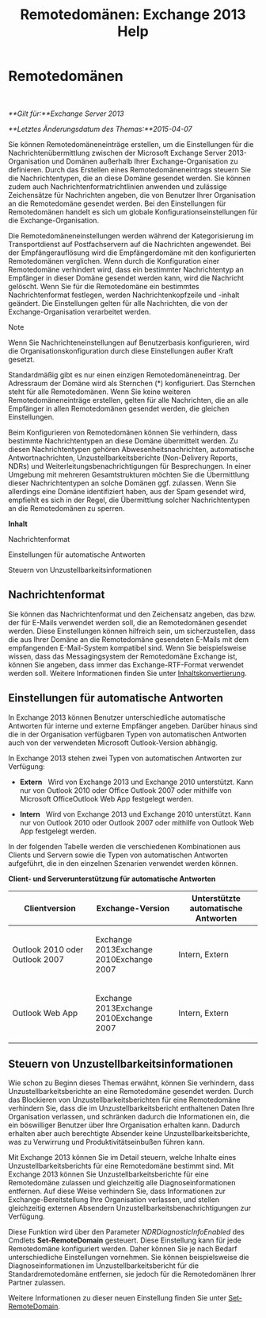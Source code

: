 ﻿---
title: 'Remotedomänen: Exchange 2013 Help'
TOCTitle: Remotedomänen
ms:assetid: 10fb7d62-4d78-40a3-82db-d62bcd27ba42
ms:mtpsurl: https://technet.microsoft.com/de-de/library/Aa996309(v=EXCHG.150)
ms:contentKeyID: 50475110
ms.date: 04/24/2018
mtps_version: v=EXCHG.150
ms.translationtype: HT
---

# Remotedomänen

 

_**Gilt für:**Exchange Server 2013_

_**Letztes Änderungsdatum des Themas:**2015-04-07_

Sie können Remotedomäneneinträge erstellen, um die Einstellungen für die Nachrichtenübermittlung zwischen der Microsoft Exchange Server 2013-Organisation und Domänen außerhalb Ihrer Exchange-Organisation zu definieren. Durch das Erstellen eines Remotedomäneneintrags steuern Sie die Nachrichtentypen, die an diese Domäne gesendet werden. Sie können zudem auch Nachrichtenformatrichtlinien anwenden und zulässige Zeichensätze für Nachrichten angeben, die von Benutzer Ihrer Organisation an die Remotedomäne gesendet werden. Bei den Einstellungen für Remotedomänen handelt es sich um globale Konfigurationseinstellungen für die Exchange-Organisation.

Die Remotedomäneneinstellungen werden während der Kategorisierung im Transportdienst auf Postfachservern auf die Nachrichten angewendet. Bei der Empfängerauflösung wird die Empfängerdomäne mit den konfigurierten Remotedomänen verglichen. Wenn durch die Konfiguration einer Remotedomäne verhindert wird, dass ein bestimmter Nachrichtentyp an Empfänger in dieser Domäne gesendet werden kann, wird die Nachricht gelöscht. Wenn Sie für die Remotedomäne ein bestimmtes Nachrichtenformat festlegen, werden Nachrichtenkopfzeile und -inhalt geändert. Die Einstellungen gelten für alle Nachrichten, die von der Exchange-Organisation verarbeitet werden.


> [!NOTE]
> Wenn Sie Nachrichteneinstellungen auf Benutzerbasis konfigurieren, wird die Organisationskonfiguration durch diese Einstellungen außer Kraft gesetzt.



Standardmäßig gibt es nur einen einzigen Remotedomäneneintrag. Der Adressraum der Domäne wird als Sternchen (\*) konfiguriert. Das Sternchen steht für alle Remotedomänen. Wenn Sie keine weiteren Remotedomäneneinträge erstellen, gelten für alle Nachrichten, die an alle Empfänger in allen Remotedomänen gesendet werden, die gleichen Einstellungen.

Beim Konfigurieren von Remotedomänen können Sie verhindern, dass bestimmte Nachrichtentypen an diese Domäne übermittelt werden. Zu diesen Nachrichtentypen gehören Abwesenheitsnachrichten, automatische Antwortnachrichten, Unzustellbarkeitsberichte (Non-Delivery Reports, NDRs) und Weiterleitungsbenachrichtigungen für Besprechungen. In einer Umgebung mit mehreren Gesamtstrukturen möchten Sie die Übermittlung dieser Nachrichtentypen an solche Domänen ggf. zulassen. Wenn Sie allerdings eine Domäne identifiziert haben, aus der Spam gesendet wird, empfiehlt es sich in der Regel, die Übermittlung solcher Nachrichtentypen an die Remotedomänen zu sperren.

**Inhalt**

Nachrichtenformat

Einstellungen für automatische Antworten

Steuern von Unzustellbarkeitsinformationen

## Nachrichtenformat

Sie können das Nachrichtenformat und den Zeichensatz angeben, das bzw. der für E-Mails verwendet werden soll, die an Remotedomänen gesendet werden. Diese Einstellungen können hilfreich sein, um sicherzustellen, dass die aus Ihrer Domäne an die Remotedomäne gesendeten E-Mails mit dem empfangenden E-Mail-System kompatibel sind. Wenn Sie beispielsweise wissen, dass das Messagingsystem der Remotedomäne Exchange ist, können Sie angeben, dass immer das Exchange-RTF-Format verwendet werden soll. Weitere Informationen finden Sie unter [Inhaltskonvertierung](content-conversion-exchange-2013-help.md).

## Einstellungen für automatische Antworten

In Exchange 2013 können Benutzer unterschiedliche automatische Antworten für interne und externe Empfänger angeben. Darüber hinaus sind die in der Organisation verfügbaren Typen von automatischen Antworten auch von der verwendeten Microsoft Outlook-Version abhängig.

In Exchange 2013 stehen zwei Typen von automatischen Antworten zur Verfügung:

  - **Extern**   Wird von Exchange 2013 und Exchange 2010 unterstützt. Kann nur von Outlook 2010 oder Office Outlook 2007 oder mithilfe von Microsoft OfficeOutlook Web App festgelegt werden.

  - **Intern**   Wird von Exchange 2013 und Exchange 2010 unterstützt. Kann nur von Outlook 2010 oder Outlook 2007 oder mithilfe von Outlook Web App festgelegt werden.

In der folgenden Tabelle werden die verschiedenen Kombinationen aus Clients und Servern sowie die Typen von automatischen Antworten aufgeführt, die in den einzelnen Szenarien verwendet werden können.

**Client- und Serverunterstützung für automatische Antworten**


<table>
<colgroup>
<col style="width: 33%" />
<col style="width: 33%" />
<col style="width: 33%" />
</colgroup>
<thead>
<tr class="header">
<th>Clientversion</th>
<th>Exchange-Version</th>
<th>Unterstützte automatische Antworten</th>
</tr>
</thead>
<tbody>
<tr class="odd">
<td><p>Outlook 2010 oder Outlook 2007</p></td>
<td><p>Exchange 2013Exchange 2010Exchange 2007</p></td>
<td><p>Intern, Extern</p></td>
</tr>
<tr class="even">
<td><p>Outlook Web App</p></td>
<td><p>Exchange 2013Exchange 2010Exchange 2007</p></td>
<td><p>Intern, Extern</p></td>
</tr>
</tbody>
</table>


## Steuern von Unzustellbarkeitsinformationen

Wie schon zu Beginn dieses Themas erwähnt, können Sie verhindern, dass Unzustellbarkeitsberichte an eine Remotedomäne gesendet werden. Durch das Blockieren von Unzustellbarkeitsberichten für eine Remotedomäne verhindern Sie, dass die im Unzustellbarkeitsbericht enthaltenen Daten Ihre Organisation verlassen, und schränken dadurch die Informationen ein, die ein böswilliger Benutzer über Ihre Organisation erhalten kann. Dadurch erhalten aber auch berechtigte Absender keine Unzustellbarkeitsberichte, was zu Verwirrung und Produktivitätseinbußen führen kann.

Mit Exchange 2013 können Sie im Detail steuern, welche Inhalte eines Unzustellbarkeitsberichts für eine Remotedomäne bestimmt sind. Mit Exchange 2013 können Sie Unzustellbarkeitsberichte für eine Remotedomäne zulassen und gleichzeitig alle Diagnoseinformationen entfernen. Auf diese Weise verhindern Sie, dass Informationen zur Exchange-Bereitstellung Ihre Organisation verlassen, und stellen gleichzeitig externen Absendern Unzustellbarkeitsbenachrichtigungen zur Verfügung.

Diese Funktion wird über den Parameter *NDRDiagnosticInfoEnabled* des Cmdlets **Set-RemoteDomain** gesteuert. Diese Einstellung kann für jede Remotedomäne konfiguriert werden. Daher können Sie je nach Bedarf unterschiedliche Einstellungen vornehmen. Sie können beispielsweise die Diagnoseinformationen im Unzustellbarkeitsbericht für die Standardremotedomäne entfernen, sie jedoch für die Remotedomänen Ihrer Partner zulassen.

Weitere Informationen zu dieser neuen Einstellung finden Sie unter [Set-RemoteDomain](https://technet.microsoft.com/de-de/library/aa997857\(v=exchg.150\)).

